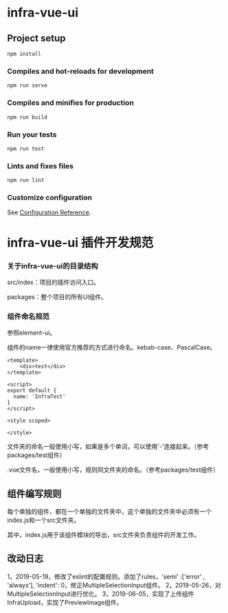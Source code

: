 # infra-vue-ui

## Project setup
```
npm install
```

### Compiles and hot-reloads for development
```
npm run serve
```

### Compiles and minifies for production
```
npm run build
```

### Run your tests
```
npm run test
```

### Lints and fixes files
```
npm run lint
```

### Customize configuration
See [Configuration Reference](https://cli.vuejs.org/config/).

# infra-vue-ui 插件开发规范

### 关于infra-vue-ui的目录结构

src/index：项目的插件访问入口。

packages：整个项目的所有UI组件。

### 组件命名规范

参照element-ui。

组件的name一律使用官方推荐的方式进行命名。kebab-case、PascalCase。

```vue
<template>
    <div>test</div>
</template>

<script>
export default {
  name: 'InfraTest'
}
</script>

<style scoped>

</style>
```

文件夹的命名一般使用小写，如果是多个单词，可以使用'-'连接起来。（参考packages/test组件）

.vue文件名，一般使用小写，规则同文件夹的命名。（参考packages/test组件）

## 组件编写规则

每个单独的组件，都在一个单独的文件夹中，这个单独的文件夹中必须有一个index.js和一个src文件夹。

其中，index.js用于该组件模块的导出，src文件夹负责组件的开发工作。

## 改动日志

1，2019-05-19，修改了eslint的配置规则。添加了rules，'semi' :['error' , 'always'], 'indent': 0，修正MultipleSelectionInput组件。
2，2019-05-26，对MultipleSelectionInput进行优化。
3，2019-06-05，实现了上传组件InfraUpload，实现了PreviewImage组件。




